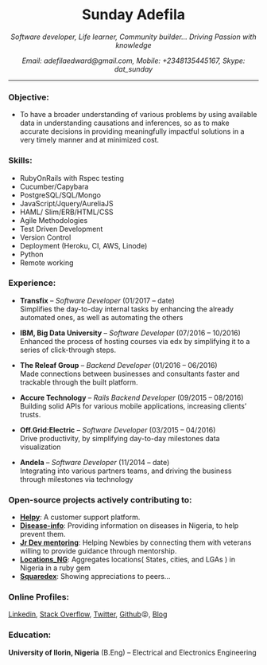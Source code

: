 <h1 align="center">Sunday Adefila</h1>
<p align="center"><i>Software developer, Life learner, Community builder… Driving Passion with knowledge</i></p>
<p align="center"><i>Email: adefilaedward@gmail.com, Mobile: +2348135445167, Skype: dat_sunday</i></p>

----

### Objective:
- To have a broader understanding of various problems by using available data in understanding causations and inferences, so as to make accurate decisions in providing meaningfully impactful solutions in a very timely manner and at minimized cost.

### Skills: 
- RubyOnRails with Rspec testing
- Cucumber/Capybara
- PostgreSQL/SQL/Mongo
- JavaScript/Jquery/AureliaJS
- HAML/ Slim/ERB/HTML/CSS
- Agile Methodologies
- Test Driven Development
- Version Control
- Deployment (Heroku, CI, AWS, Linode)
- Python
- Remote working

### Experience:
- **Transfix** – _Software Developer_ (01/2017 – date) <br>
Simplifies the day-to-day internal tasks by enhancing the already automated ones, as well as automating the others

- **IBM, Big Data University** – _Software Developer_ (07/2016 – 10/2016)<br>
Enhanced the process of hosting courses via edx by simplifying it to a series of click-through steps. 

- **The Releaf Group** – _Backend Developer_ (01/2016 – 06/2016)<br>
Made connections between businesses and consultants faster and trackable through the built platform.

- **Accure Technology** – _Rails Backend Developer_ (09/2015 – 08/2016)<br>
Building solid APIs for various mobile applications, increasing clients’ trusts.

- **Off.Grid:Electric** – _Software Developer_ (03/2015 – 04/2016) <br>
Drive productivity, by simplifying day-to-day milestones data visualization

- **Andela** – _Software Developer_ (11/2014 – date)<br>
Integrating into various partners teams, and driving the business through milestones via technology

### Open-source projects actively contributing to:
- **[Helpy](https://helpy.io/)**: A customer support platform.
- **[Disease-info](https://disease-info.herokuapp.com)**: Providing information on diseases in Nigeria, to help prevent them.
- **[Jr Dev mentoring](http://www.jrdevmentoring.com/)**: Helping Newbies by connecting them with veterans willing to provide guidance through mentorship.
- **[Locations_NG](https://github.com/ceemion/locations_ng)**: Aggregates locations( States, cities, and LGAs ) in Nigeria in a ruby gem
- **[Squaredex](https://github.com/devcenter-square/squaredex)**: Showing appreciations to peers...
	

### Online Profiles:
[Linkedin](https://ng.linkedin.com/in/datSunday), [Stack Overflow](http://stackoverflow.com/users/4330954/), [Twitter](https://twitter.com/dat_sunday), [Github](https://github.com/datSunday):stuck_out_tongue_closed_eyes:, [Blog](http://sundayadefila.com)

### Education:
**University of Ilorin, Nigeria** (B.Eng) – Electrical and Electronics Engineering
